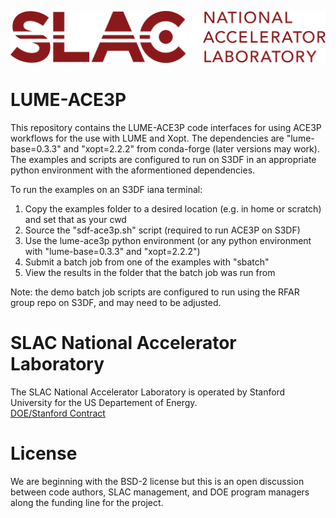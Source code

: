 ![logo](./logos/SLAC-lab-hires.png)
# LUME-ACE3P

This repository contains the LUME-ACE3P code interfaces for using ACE3P workflows for the use with LUME and Xopt. The dependencies are "lume-base=0.3.3" and "xopt=2.2.2" from conda-forge (later versions may work). The examples and scripts are configured to run on S3DF in an appropriate python environment with the aformentioned dependencies.

To run the examples on an S3DF iana terminal:
1. Copy the examples folder to a desired location (e.g. in home or scratch) and set that as your cwd
2. Source the "sdf-ace3p.sh" script (required to run ACE3P on S3DF)
3. Use the lume-ace3p python environment (or any python environment with "lume-base=0.3.3" and "xopt=2.2.2")
4. Submit a batch job from one of the examples with "sbatch"
5. View the results in the folder that the batch job was run from

Note: the demo batch job scripts are configured to run using the RFAR group repo on S3DF, and may need to be adjusted.

# SLAC National Accelerator Laboratory
The SLAC National Accelerator Laboratory is operated by Stanford University for the US Departement of Energy.  
[DOE/Stanford Contract](https://legal.slac.stanford.edu/sites/default/files/Conformed%20Prime%20Contract%20DE-AC02-76SF00515%20as%20of%202022.10.01.pdf)

# License

We are beginning with the BSD-2 license but this is an open discussion between code authors, SLAC management, and DOE program managers along the funding line for the project.  
